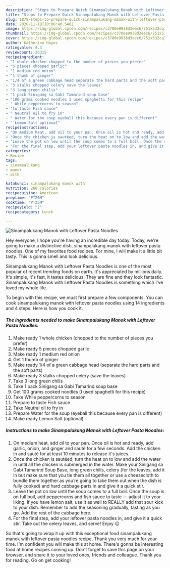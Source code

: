 ```yaml
---
description: "Steps to Prepare Quick Sinampalukang Manok with Leftover Pasta Noodles"
title: "Steps to Prepare Quick Sinampalukang Manok with Leftover Pasta Noodles"
slug: 1878-steps-to-prepare-quick-sinampalukang-manok-with-leftover-pasta-noodles
date: 2020-11-18T20:00:40.540Z
image: https://img-global.cpcdn.com/recipes/c3780e9938d3eec6/751x532cq70/sinampalukang-manok-with-leftover-pasta-noodles-recipe-main-photo.jpg
thumbnail: https://img-global.cpcdn.com/recipes/c3780e9938d3eec6/751x532cq70/sinampalukang-manok-with-leftover-pasta-noodles-recipe-main-photo.jpg
cover: https://img-global.cpcdn.com/recipes/c3780e9938d3eec6/751x532cq70/sinampalukang-manok-with-leftover-pasta-noodles-recipe-main-photo.jpg
author: Katherine Hayes
ratingvalue: 4.3
reviewcount: 36315
recipeingredient:
- "1 whole chicken chopped to the number of pieces you prefer"
- "5 pieces chopped garlic"
- "1 medium red onion"
- "1 thumb of ginger"
- "1/4 of a green cabbage head separate the hard parts and the soft parts"
- "3 stalks chopped celery save the leaves"
- "3 long green chilis"
- "1 pack Sinigang sa Gabi Tamarind soup base"
- "100 grams cooked noodles I used spaghetti for this recipe"
- " While peppercorns to season"
- "to taste Fish sauce"
- " Neutral oil to fry in"
- " Water for the soup eyeball this because every pan is different"
- " Lemon Salt optional"
recipeinstructions:
- "On medium heat, add oil to your pan. Once oil is hot and ready, add garlic, onion, and ginger and sauté for a few seconds. Add the chicken in and sauté for at least 10 minutes to release it&#39;s juices."
- "Once the chicken is sautéed, turn the heat on to low and add the water in until all the chicken is submerged in the water. Make your Sinigang sa Gabi Tamarind Soup Base, long green chilis, celery (for the leaves, add it in but make sure that you tie them all together or use a cheesecloth to bundle them together as you’re going to take them out when the dish is fully cooked) and hard cabbage parts in and give it a quick stir."
- "Leave the pot on low until the soup comes to a full boil. Once the soup is on full boil, add peppercorns and fish sauce to taste — adjust it to your liking. If you have lemon salt, use it as well to REALLY add that sour kick to your dish. Remember to add the seasoning gradually, tasting as you go. Add the rest of the cabbage here."
- "For the final step, add your leftover pasta noodles in, and give it a quick stir. Take out the celery leaves, and serve! Enjoy 😉"
categories:
- Recipe
tags:
- sinampalukang
- manok
- with

katakunci: sinampalukang manok with 
nutrition: 268 calories
recipecuisine: American
preptime: "PT20M"
cooktime: "PT35M"
recipeyield: "2"
recipecategory: Lunch

---
```



![Sinampalukang Manok with Leftover Pasta Noodles](https://img-global.cpcdn.com/recipes/c3780e9938d3eec6/751x532cq70/sinampalukang-manok-with-leftover-pasta-noodles-recipe-main-photo.jpg)

Hey everyone, I hope you're having an incredible day today. Today, we're going to make a distinctive dish, sinampalukang manok with leftover pasta noodles. One of my favorites food recipes. For mine, I will make it a little bit tasty. This is gonna smell and look delicious.

Sinampalukang Manok with Leftover Pasta Noodles is one of the most popular of recent trending foods on earth. It's appreciated by millions daily. It's simple, it's fast, it tastes delicious. They are fine and they look fantastic. Sinampalukang Manok with Leftover Pasta Noodles is something which I've loved my whole life.




To begin with this recipe, we must first prepare a few components. You can cook sinampalukang manok with leftover pasta noodles using 14 ingredients and 4 steps. Here is how you cook it.

<!--inarticleads1-->

##### The ingredients needed to make Sinampalukang Manok with Leftover Pasta Noodles:

1. Make ready 1 whole chicken (chopped to the number of pieces you prefer)
1. Make ready 5 pieces chopped garlic
1. Make ready 1 medium red onion
1. Get 1 thumb of ginger
1. Make ready 1/4 of a green cabbage head (separate the hard parts and the soft parts)
1. Make ready 3 stalks chopped celery (save the leaves)
1. Take 3 long green chilis
1. Take 1 pack Sinigang sa Gabi Tamarind soup base
1. Get 100 grams cooked noodles (I used spaghetti for this recipe)
1. Take  While peppercorns to season
1. Prepare to taste Fish sauce
1. Take  Neutral oil to fry in
1. Prepare  Water for the soup (eyeball this because every pan is different)
1. Make ready  Lemon Salt (optional)




<!--inarticleads2-->

##### Instructions to make Sinampalukang Manok with Leftover Pasta Noodles:

1. On medium heat, add oil to your pan. Once oil is hot and ready, add garlic, onion, and ginger and sauté for a few seconds. Add the chicken in and sauté for at least 10 minutes to release it&#39;s juices.
1. Once the chicken is sautéed, turn the heat on to low and add the water in until all the chicken is submerged in the water. Make your Sinigang sa Gabi Tamarind Soup Base, long green chilis, celery (for the leaves, add it in but make sure that you tie them all together or use a cheesecloth to bundle them together as you’re going to take them out when the dish is fully cooked) and hard cabbage parts in and give it a quick stir.
1. Leave the pot on low until the soup comes to a full boil. Once the soup is on full boil, add peppercorns and fish sauce to taste — adjust it to your liking. If you have lemon salt, use it as well to REALLY add that sour kick to your dish. Remember to add the seasoning gradually, tasting as you go. Add the rest of the cabbage here.
1. For the final step, add your leftover pasta noodles in, and give it a quick stir. Take out the celery leaves, and serve! Enjoy 😉




So that's going to wrap it up with this exceptional food sinampalukang manok with leftover pasta noodles recipe. Thank you very much for your time. I'm confident you will make this at home. There's gonna be interesting food at home recipes coming up. Don't forget to save this page on your browser, and share it to your loved ones, friends and colleague. Thank you for reading. Go on get cooking!
